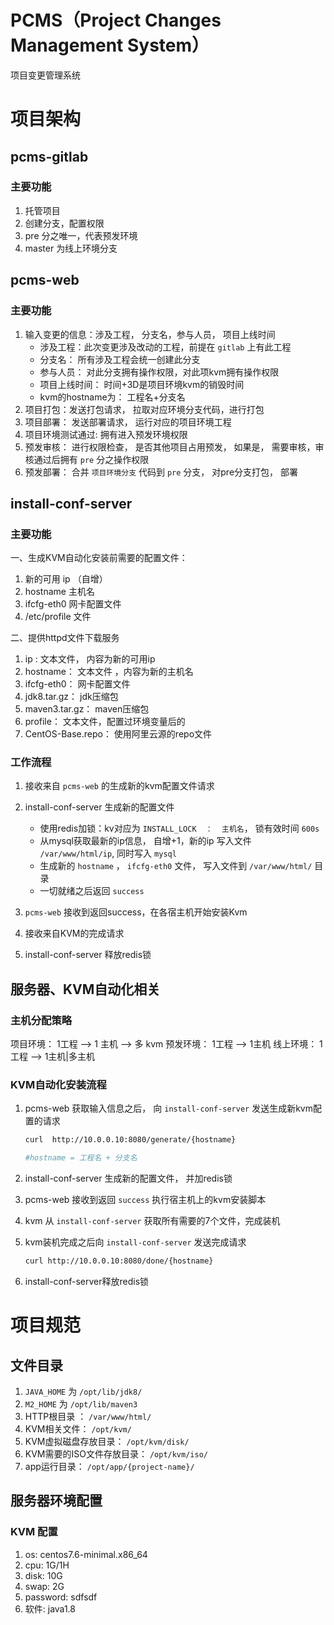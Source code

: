 # PCMS（Project Changes  Management System）
项目变更管理系统

# 项目架构

## pcms-gitlab

### 主要功能

1. 托管项目
2. 创建分支，配置权限
3. pre 分之唯一，代表预发环境
4. master 为线上环境分支

## pcms-web

### 主要功能

1. 输入变更的信息：涉及工程， 分支名，参与人员， 项目上线时间
   - 涉及工程：此次变更涉及改动的工程，前提在 `gitlab` 上有此工程
   - 分支名： 所有涉及工程会统一创建此分支
   - 参与人员： 对此分支拥有操作权限，对此项kvm拥有操作权限
   - 项目上线时间： 时间+3D是项目环境kvm的销毁时间
   - kvm的hostname为：  工程名+分支名
2. 项目打包：发送打包请求，  拉取对应环境分支代码，进行打包
3. 项目部署： 发送部署请求， 运行对应的项目环境工程
4. 项目环境测试通过: 拥有进入预发环境权限
5. 预发审核：  进行权限检查， 是否其他项目占用预发， 如果是， 需要审核，审核通过后拥有 `pre` 分之操作权限 
6. 预发部署： 合并 `项目环境分支` 代码到 `pre`  分支， 对pre分支打包， 部署

## install-conf-server

### 主要功能

一、生成KVM自动化安装前需要的配置文件：

1. 新的可用  ip （自增） 
2. hostname 主机名
3. ifcfg-eth0 网卡配置文件
4. /etc/profile 文件

二、提供httpd文件下载服务

1. ip : 文本文件， 内容为新的可用ip
2. hostname： 文本文件 ，内容为新的主机名
3. ifcfg-eth0： 网卡配置文件
4. jdk8.tar.gz： jdk压缩包
5. maven3.tar.gz： maven压缩包
6. profile： 文本文件，配置过环境变量后的
7. CentOS-Base.repo： 使用阿里云源的repo文件

### 工作流程

1. 接收来自 `pcms-web` 的生成新的kvm配置文件请求
2. install-conf-server 生成新的配置文件
   - 使用redis加锁：kv对应为   `INSTALL_LOCK  ：  主机名`， 锁有效时间 `600s` 
   - 从mysql获取最新的ip信息， 自增+1，新的ip 写入文件 `/var/www/html/ip`, 同时写入 `mysql` 
   - 生成新的 `hostname` ， `ifcfg-eth0` 文件， 写入文件到 `/var/www/html/` 目录
   - 一切就绪之后返回 `success`
3. `pcms-web` 接收到返回success，在各宿主机开始安装Kvm
4. 接收来自KVM的完成请求

5. install-conf-server 释放redis锁

## 服务器、KVM自动化相关

### 主机分配策略 

项目环境：  1工程 --> 1 主机 --> 多 kvm
预发环境： 1工程 --> 1主机 
线上环境： 1工程 --> 1主机|多主机

### KVM自动化安装流程

1. pcms-web 获取输入信息之后， 向 `install-conf-server` 发送生成新kvm配置的请求

   ```bash
   curl  http://10.0.0.10:8080/generate/{hostname}
   
   #hostname = 工程名 + 分支名
   ```
2. install-conf-server 生成新的配置文件， 并加redis锁
3. pcms-web 接收到返回 `success` 执行宿主机上的kvm安装脚本
4. kvm 从 `install-conf-server` 获取所有需要的7个文件，完成装机
5. kvm装机完成之后向 `install-conf-server`  发送完成请求

   ```bash
   curl http://10.0.0.10:8080/done/{hostname}
   ```
6. install-conf-server释放redis锁

# 项目规范



## 文件目录

1. `JAVA_HOME` 为 `/opt/lib/jdk8/`
2. `M2_HOME` 为 `/opt/lib/maven3`
3. HTTP根目录 ： `/var/www/html/`
4. KVM相关文件： `/opt/kvm/`
5. KVM虚拟磁盘存放目录： `/opt/kvm/disk/`
6. KVM需要的ISO文件存放目录： `/opt/kvm/iso/`
7. app运行目录： `/opt/app/{project-name}/`

## 服务器环境配置

### KVM 配置

1. os:  centos7.6-minimal.x86_64
2. cpu: 1G/1H
3. disk:  10G
4. swap: 2G
5. password:  sdfsdf
6. 软件: java1.8 

